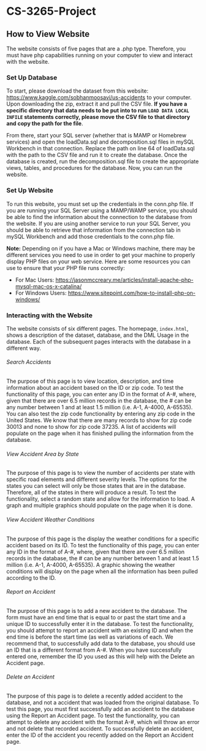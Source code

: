 # CS-3265-Project
## How to View Website
The website consists of five pages that are a .php type. Therefore, you must have php capabilities running on your computer to view and interact with the website. 
### Set Up Database
To start, please download the dataset from this website: https://www.kaggle.com/sobhanmoosavi/us-accidents to your computer. Upon downloading the zip, extract it and pull the CSV file. **If you have a specific directory that data needs to be put into to run `LOAD DATA LOCAL INFILE` statements correctly, please move the CSV file to that directory and copy the path for the file**.

From there, start your SQL server (whether that is MAMP or Homebrew services) and open the loadData.sql and decomposition.sql files in mySQL Workbench in that connection. Replace the path on line 64 of loadData.sql with the path to the CSV file and run it to create the database. Once the database is created, run the decomposition.sql file to create the appropriate views, tables, and procedures for the database. Now, you can run the website.

### Set Up Website
To run this website, you must set up the credentials in the conn.php file. If you are running your SQL Server using a MAMP/WAMP service, you should be able to find the information about the connection to the database from the website. If you are using another service to run your SQL Server, you should be able to retrieve that information from the connection tab in mySQL Workbench and add those credentials to the conn.php file.

**Note:** Depending on if you have a Mac or Windows machine, there may be different services you need to use in order to get your machine to properly display PHP files on your web service. Here are some resources you can use to ensure that your PHP file runs correctly:
* For Mac Users: https://jasonmccreary.me/articles/install-apache-php-mysql-mac-os-x-catalina/
* For Windows Users: https://www.sitepoint.com/how-to-install-php-on-windows/

### Interacting with the Website
The website consists of six different pages. The homepage, `index.html`, shows a description of the dataset, database, and the DML Usage in the database. Each of the subsequent pages interacts with the database in a different way.
###### Search Accidents
The purpose of this page is to view location, description, and time information about an accident based on the ID or zip code. To test the functionality of this page, you can enter any ID in the format of A-#, where, given that there are over 6.5 million records in the database, the # can be any number between 1 and at least 1.5 million (i.e. A-1, A-4000, A-65535). You can also test the zip code functionality by entering any zip code in the United States. We know that there are many records to show for zip code 30013 and none to show for zip code 37235. A list of accidents will populate on the page when it has finished pulling the information from the database.

###### View Accident Area by State
The purpose of this page is to view the number of accidents per state with specific road elements and different severity levels. The options for the states you can select will only be those states that are in the database. Therefore, all of the states in there will produce a result. To test the functionality, select a random state and allow for the information to load. A graph and multiple graphics should populate on the page when it is done.

###### View Accident Weather Conditions
The purpose of this page is the display the weather conditions for a specific accident based on its ID. To test the functionality of this page, you can enter any ID in the format of A-#, where, given that there are over 6.5 million records in the database, the # can be any number between 1 and at least 1.5 million (i.e. A-1, A-4000, A-65535). A graphic showing the weather conditions will display on the page when all the information has been pulled according to the ID.

###### Report an Accident
The purpose of this page is to add a new accident to the database. The form must have an end time that is equal to or past the start time and a unique ID to successfully enter it in the database. To test the functionality, you should attempt to report an accident with an existing ID and when the end time is before the start time (as well as variations of each. We recommend that, to successfully add data to the database, you should use an ID that is a different format from A-#. When you have successfully entered one, remember the ID you used as this will help with the Delete an Accident page.

###### Delete an Accident
The purpose of this page is to delete a recently added accident to the database, and not a accident that was loaded from the original database. To test this page, you must first successfully add an accident to the database using the Report an Accident page. To test the functionality, you can attempt to delete any accident with the format A-#, which will throw an error and not delete that recorded accident. To successfully delete an accident, enter the ID of the accident you recently added on the Report an Accident page.
